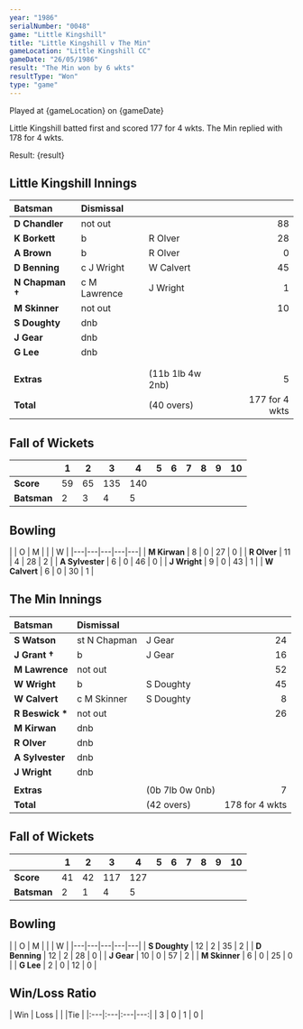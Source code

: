 ```yaml
---
year: "1986"
serialNumber: "0048"
game: "Little Kingshill"
title: "Little Kingshill v The Min"
gameLocation: "Little Kingshill CC"
gameDate: "26/05/1986"
result: "The Min won by 6 wkts"
resultType: "Won"
type: "game"
---
```


Played at {gameLocation} on {gameDate} 

Little Kingshill batted first and scored 177 for 4 wkts. The Min replied with 178 for 4 wkts.

Result: {result}
 
## Little Kingshill Innings

| Batsman | Dismissal |  |  |
|:---|:---|---|---:|
| **D Chandler** | not out |  | 88 | 
| **K Borkett** | b | R Olver | 28 | 
| **A Brown** | b | R Olver | 0 | 
| **D Benning** | c J Wright | W Calvert | 45 | 
| **N Chapman &#8224;** | c M Lawrence | J Wright | 1 | 
| **M Skinner** | not out |  | 10 | 
| **S Doughty** | dnb |  |  | 
| **J Gear** | dnb |  |  || 
| **G Lee** | dnb |  |  | 
|  |  |  |  |
|  |  |  |  | 
| **Extras** | | (11b 1lb 4w 2nb) | 5 | 
| **Total** | | (40 overs) | 177 for 4 wkts | 

## Fall of Wickets

| | 1 | 2 | 3 | 4 | 5 | 6 | 7 | 8 | 9 | 10 |
|---|---|---|---|---|---|---|---|---|---|---|
| **Score** | 59 | 65 | 135 | 140 |  |  |  |  |  |  | 
| **Batsman** | 2 | 3 | 4 | 5 |  |  |  |  |  |  | 

## Bowling

| | O | M |  |  | W |
|---|---|---|---|---|
| **M Kirwan** | 8 | 0 | 27 | 0 | 
| **R Olver** | 11 | 4 | 28 | 2 | 
| **A Sylvester** | 6 | 0 | 46 | 0 | 
| **J Wright** | 9 | 0 | 43 | 1 | 
| **W Calvert** | 6 | 0 | 30 | 1 |

## The Min Innings

| Batsman | Dismissal |  |  |
|:---|:---|---|---:|
| **S Watson** | st N Chapman | J Gear | 24 | 
| **J Grant &#8224;** | b | J Gear | 16 | 
| **M Lawrence** | not out |  | 52 | 
| **W Wright** | b | S Doughty | 45 | 
| **W Calvert** | c M Skinner  | S Doughty | 8 | 
| **R Beswick &#42;** | not out |  | 26 | 
| **M Kirwan** | dnb |  |  | 
| **R Olver** | dnb | |  | 
| **A Sylvester** | dnb |  |  | 
| **J Wright** | dnb | |  | 
|  |  |  |  |
| **Extras** | | (0b 7lb 0w 0nb) | 7 | 
| **Total** | | (42 overs) | 178 for 4 wkts | 

## Fall of Wickets

| | 1 | 2 | 3 | 4 | 5 | 6 | 7 | 8 | 9 | 10 |
|---|---|---|---|---|---|---|---|---|---|---|
| **Score** | 41 | 42 | 117 | 127 |  |  |  |  |  |  | 
| **Batsman** | 2 | 1 | 4 | 5 |  |  |  |  |  |  | 

## Bowling

| | O | M |  |  | W |
|---|---|---|---|---|
| **S Doughty** | 12 | 2 | 35 | 2 | 
| **D Benning** | 12 | 2 | 28 | 0 | 
| **J Gear** | 10 | 0 | 57 | 2 | 
| **M Skinner** | 6 | 0 | 25 | 0 | 
| **G Lee** | 2 | 0 | 12 | 0 |

## Win/Loss Ratio

| Win | Loss |  |  |Tie |
|:---|:---|:---|---:|
| 3 | 0 | 1 | 0 |